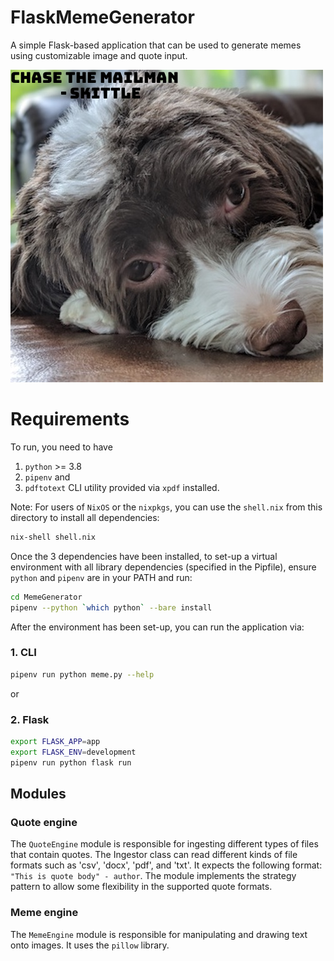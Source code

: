 # FlaskMemeGenerator
A simple Flask-based application that can be used to generate memes using customizable image and quote input.


![meme_exmaple](./img.png)


# Requirements
To run, you need to have 
1. `python` >= 3.8  
2. `pipenv` and 
3. `pdftotext` CLI utility provided via `xpdf`
installed.

Note: For users of `NixOS` or the `nixpkgs`, you can use the `shell.nix` from this directory to install all dependencies:
```bash
nix-shell shell.nix
```

Once the 3 dependencies have been installed, to set-up a virtual environment with all library dependencies (specified in the Pipfile), ensure `python` and `pipenv` are in your PATH and run:
```bash
cd MemeGenerator
pipenv --python `which python` --bare install
```

After the environment has been set-up, you can run the application via:
### 1. CLI
```bash
pipenv run python meme.py --help
```

or 
### 2. Flask 
```bash
export FLASK_APP=app
export FLASK_ENV=development
pipenv run python flask run
```

## Modules
### Quote engine
The `QuoteEngine` module is responsible for ingesting different types of files that contain quotes. The Ingestor class can read different kinds of file formats such as 'csv', 'docx', 'pdf', and 'txt'.
It expects the following format: `"This is quote body" - author`. The module implements the strategy pattern to allow some flexibility in the supported quote formats. 

### Meme engine
The `MemeEngine` module is responsible for manipulating and drawing text onto images. It uses the `pillow` library.